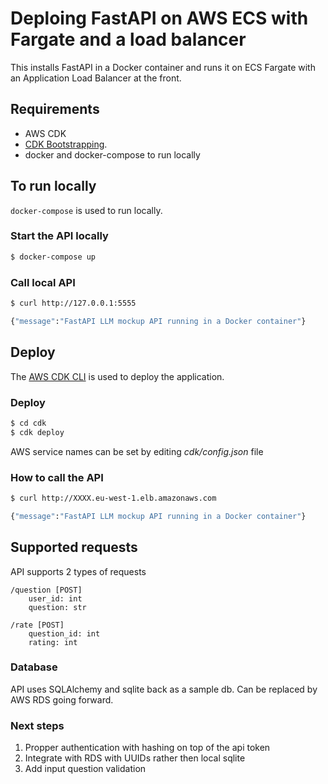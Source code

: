 # Deploing FastAPI on AWS ECS with Fargate and a load balancer

This installs FastAPI in a Docker container and runs it on ECS Fargate with an Application Load Balancer at the front.

## Requirements
- AWS CDK
- [CDK Bootstrapping](https://docs.aws.amazon.com/cdk/latest/guide/bootstrapping.html).
- docker and docker-compose to run locally

## To run locally

`docker-compose` is used to run locally.

### Start the API locally

```bash
$ docker-compose up
```

### Call  local API
```bash
$ curl http://127.0.0.1:5555

{"message":"FastAPI LLM mockup API running in a Docker container"}
```

## Deploy

The [AWS CDK CLI](https://docs.aws.amazon.com/cdk/v2/guide/getting_started.html) is used to deploy the application.

### Deploy

```bash
$ cd cdk
$ cdk deploy
```

AWS service names can be set by editing *cdk/config.json* file

### How to call the API
```bash
$ curl http://XXXX.eu-west-1.elb.amazonaws.com

{"message":"FastAPI LLM mockup API running in a Docker container"}
```

## Supported requests
API supports 2 types of requests
```
/question [POST]
    user_id: int
    question: str

/rate [POST]
    question_id: int
    rating: int
```

### Database
API uses SQLAlchemy and sqlite back as a sample db.
Can be replaced by AWS RDS going forward.

### Next steps
1. Propper authentication with hashing on top of the api token
2. Integrate with RDS with UUIDs rather then local sqlite
3. Add input question validation